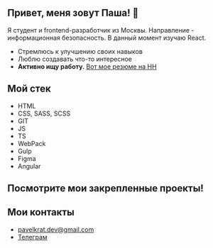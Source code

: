 ## Привет, меня зовут Паша! 👋
Я студент и frontend-разработчик из Москвы. Направление - информационная безопасность. В данный момент изучаю React. 
- Стремлюсь к улучшению своих навыков
- Люблю создавать что-то интересное
- **Активно ищу работу.** [Вот мое резюме на HH](https://hh.ru/resume/5800d3a9ff0e12adc80039ed1f6a6b70454376)

## Мой стек
- HTML
- CSS, SASS, SCSS
- GIT
- JS
- TS
- WebPack
- Gulp
- Figma
- Angular

## Посмотрите мои закрепленные проекты! 

## Мои контакты
- pavelkrat.dev@gmail.com
- [Телеграм](https://t.me/bVbyshXXtV)
